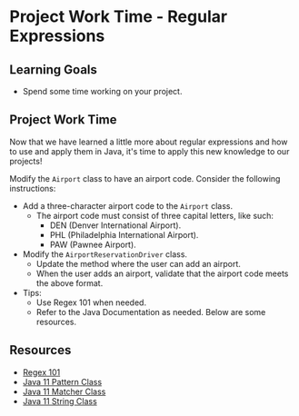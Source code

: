 # Project Work Time - Regular Expressions

## Learning Goals

- Spend some time working on your project.

## Project Work Time

Now that we have learned a little more about regular expressions and how to use
and apply them in Java, it's time to apply this new knowledge to our projects!

Modify the `Airport` class to have an airport code. Consider the following
instructions:

- Add a three-character airport code to the `Airport` class.
  - The airport code must consist of three capital letters, like such:
    - DEN (Denver International Airport).
    - PHL (Philadelphia International Airport).
    - PAW (Pawnee Airport).
- Modify the `AirportReservationDriver` class.
  - Update the method where the user can add an airport.
  - When the user adds an airport, validate that the airport code meets the
    above format.
- Tips:
  - Use Regex 101 when needed.
  - Refer to the Java Documentation as needed. Below are some resources.

## Resources

- [Regex 101](https://regex101.com/)
- [Java 11 Pattern Class](https://docs.oracle.com/en/java/javase/11/docs/api/java.base/java/util/regex/Pattern.html)
- [Java 11 Matcher Class](https://docs.oracle.com/en/java/javase/11/docs/api/java.base/java/util/regex/Matcher.html)
- [Java 11 String Class](https://docs.oracle.com/en/java/javase/11/docs/api/java.base/java/lang/String.html)
